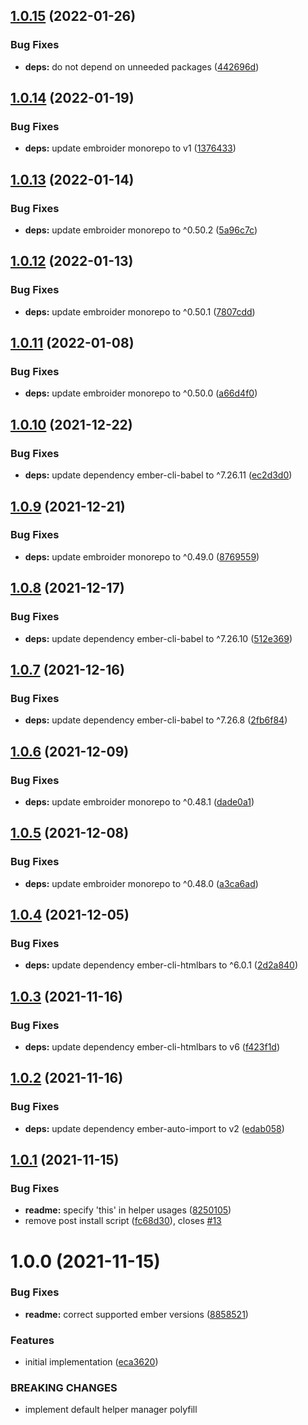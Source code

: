## [1.0.15](https://github.com/NullVoxPopuli/ember-functions-as-helper-polyfill/compare/v1.0.14...v1.0.15) (2022-01-26)


### Bug Fixes

* **deps:** do not depend on unneeded packages ([442696d](https://github.com/NullVoxPopuli/ember-functions-as-helper-polyfill/commit/442696d24d29a0d1a6b5e4f90480b535ff19c666))

## [1.0.14](https://github.com/NullVoxPopuli/ember-functions-as-helper-polyfill/compare/v1.0.13...v1.0.14) (2022-01-19)


### Bug Fixes

* **deps:** update embroider monorepo to v1 ([1376433](https://github.com/NullVoxPopuli/ember-functions-as-helper-polyfill/commit/137643307754d803458b19ff7454eaed1c12bab0))

## [1.0.13](https://github.com/NullVoxPopuli/ember-functions-as-helper-polyfill/compare/v1.0.12...v1.0.13) (2022-01-14)


### Bug Fixes

* **deps:** update embroider monorepo to ^0.50.2 ([5a96c7c](https://github.com/NullVoxPopuli/ember-functions-as-helper-polyfill/commit/5a96c7ce73c25a86239246aea733479d09fd4330))

## [1.0.12](https://github.com/NullVoxPopuli/ember-functions-as-helper-polyfill/compare/v1.0.11...v1.0.12) (2022-01-13)


### Bug Fixes

* **deps:** update embroider monorepo to ^0.50.1 ([7807cdd](https://github.com/NullVoxPopuli/ember-functions-as-helper-polyfill/commit/7807cdd3a12d99049866903b774268de726c155c))

## [1.0.11](https://github.com/NullVoxPopuli/ember-functions-as-helper-polyfill/compare/v1.0.10...v1.0.11) (2022-01-08)


### Bug Fixes

* **deps:** update embroider monorepo to ^0.50.0 ([a66d4f0](https://github.com/NullVoxPopuli/ember-functions-as-helper-polyfill/commit/a66d4f0d02e2dc20e0656518d56e8c879bc89f6b))

## [1.0.10](https://github.com/NullVoxPopuli/ember-functions-as-helper-polyfill/compare/v1.0.9...v1.0.10) (2021-12-22)


### Bug Fixes

* **deps:** update dependency ember-cli-babel to ^7.26.11 ([ec2d3d0](https://github.com/NullVoxPopuli/ember-functions-as-helper-polyfill/commit/ec2d3d06669dd96a0a162f6cc1402e7c78fc10c9))

## [1.0.9](https://github.com/NullVoxPopuli/ember-functions-as-helper-polyfill/compare/v1.0.8...v1.0.9) (2021-12-21)


### Bug Fixes

* **deps:** update embroider monorepo to ^0.49.0 ([8769559](https://github.com/NullVoxPopuli/ember-functions-as-helper-polyfill/commit/87695593e3154f187fae7c9c20ad0079aaf5c3f9))

## [1.0.8](https://github.com/NullVoxPopuli/ember-functions-as-helper-polyfill/compare/v1.0.7...v1.0.8) (2021-12-17)


### Bug Fixes

* **deps:** update dependency ember-cli-babel to ^7.26.10 ([512e369](https://github.com/NullVoxPopuli/ember-functions-as-helper-polyfill/commit/512e3698c7e6216e426958daeb267e72dc9035e0))

## [1.0.7](https://github.com/NullVoxPopuli/ember-functions-as-helper-polyfill/compare/v1.0.6...v1.0.7) (2021-12-16)


### Bug Fixes

* **deps:** update dependency ember-cli-babel to ^7.26.8 ([2fb6f84](https://github.com/NullVoxPopuli/ember-functions-as-helper-polyfill/commit/2fb6f84845912fb01689ce58425d403646cd2c28))

## [1.0.6](https://github.com/NullVoxPopuli/ember-functions-as-helper-polyfill/compare/v1.0.5...v1.0.6) (2021-12-09)


### Bug Fixes

* **deps:** update embroider monorepo to ^0.48.1 ([dade0a1](https://github.com/NullVoxPopuli/ember-functions-as-helper-polyfill/commit/dade0a1ab473f8a1dfccb3e7b47db7f0d4dee349))

## [1.0.5](https://github.com/NullVoxPopuli/ember-functions-as-helper-polyfill/compare/v1.0.4...v1.0.5) (2021-12-08)


### Bug Fixes

* **deps:** update embroider monorepo to ^0.48.0 ([a3ca6ad](https://github.com/NullVoxPopuli/ember-functions-as-helper-polyfill/commit/a3ca6adb2b056eb18d1063162b8cfb1a82446518))

## [1.0.4](https://github.com/NullVoxPopuli/ember-functions-as-helper-polyfill/compare/v1.0.3...v1.0.4) (2021-12-05)


### Bug Fixes

* **deps:** update dependency ember-cli-htmlbars to ^6.0.1 ([2d2a840](https://github.com/NullVoxPopuli/ember-functions-as-helper-polyfill/commit/2d2a840b40df370095b8bd4499f95495a02db88c))

## [1.0.3](https://github.com/NullVoxPopuli/ember-functions-as-helper-polyfill/compare/v1.0.2...v1.0.3) (2021-11-16)


### Bug Fixes

* **deps:** update dependency ember-cli-htmlbars to v6 ([f423f1d](https://github.com/NullVoxPopuli/ember-functions-as-helper-polyfill/commit/f423f1d7de89e9ea51c29e9658ae3d82412e0210))

## [1.0.2](https://github.com/NullVoxPopuli/ember-functions-as-helper-polyfill/compare/v1.0.1...v1.0.2) (2021-11-16)


### Bug Fixes

* **deps:** update dependency ember-auto-import to v2 ([edab058](https://github.com/NullVoxPopuli/ember-functions-as-helper-polyfill/commit/edab058838525b19251f7e0a384f20959e66ad7b))

## [1.0.1](https://github.com/NullVoxPopuli/ember-functions-as-helper-polyfill/compare/v1.0.0...v1.0.1) (2021-11-15)


### Bug Fixes

* **readme:** specify 'this' in helper usages ([8250105](https://github.com/NullVoxPopuli/ember-functions-as-helper-polyfill/commit/8250105669ac96972147b0dec346a3f7b04bfd12))
* remove post install script ([fc68d30](https://github.com/NullVoxPopuli/ember-functions-as-helper-polyfill/commit/fc68d301b70c9cdfe913647657103b2b49e76730)), closes [#13](https://github.com/NullVoxPopuli/ember-functions-as-helper-polyfill/issues/13)

# 1.0.0 (2021-11-15)


### Bug Fixes

* **readme:** correct supported ember versions ([8858521](https://github.com/NullVoxPopuli/ember-functions-as-helper-polyfill/commit/8858521342995e4d625eaba2b62862d7b99c6b4b))


### Features

* initial implementation ([eca3620](https://github.com/NullVoxPopuli/ember-functions-as-helper-polyfill/commit/eca362018f0b67e125888e48c3f831e63347086a))


### BREAKING CHANGES

* implement default helper manager polyfill
